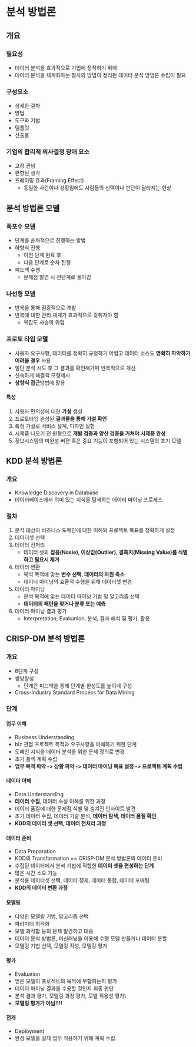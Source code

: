 # 분석 방법론

## 개요

### 필요성

- 데이터 분석을 효과적으로 기업에 정착하기 위해
- 데이터 분석을 체계화하는 절차와 방법이 정리된 데이터 분석 방법론 수립이 필요



### 구성요소

- 상세한 절차
- 방법
- 도구와 기법
- 템플릿
- 산출물



### 기업의 합리적 의사결정 장애 요소

- 고정 관념
- 편향된 생각
- 프레이밍 효과(Framing Effect)
  - 동일한 사건이나 상황임에도 사람들의 선택이나 판단이 달라지는 현상



## 분석 방법론 모델

### 폭포수 모델

- 단계를 순차적으로 진행하는 방법
- 하향식 진행
  - 이전 단계 완료 후
  - 다음 단계로 순차 진행
- 피드백 수행
  - 문제점 발견 시 전단계로 돌아감

### 나선형 모델

- 반복을 통해 점증적으로 개발
- 반복에 대한 관리 체계가 효과적으로 갖춰져야 함
  - 복잡도 사승의 위험

### 프로토 타입 모델

- 사용자 요구사항, 데이터를 정확히 규정하기 어렵고 데이터 소스도 **명확히 파악하기 어려울 경우** 사용
- 일단 분석 시도 후 그 결과를 확인해가며 반복적으로 개선
- 신속하게 해결책 모형제시
- **상향식 접근**방법에 활용

#### 특성

1. 사용자 편의성에 대한 **가설** 생성
2. 프로토타입 완성된 **결과물을 통해 가설 확인**
3. 특정 가설로 서비스 설계, 디자인 실험
4. 시제품 나오기 전 원형으로 **개발 검증과 양산 검증을 거쳐야 시제품 완성**
5. 정보시스템의 미완성 버젼 혹은 중요 기능이 포함되어 있는 시스템의 초기 모델





## KDD 분석 방법론

### 개요

- Knowledge Discovery in Database
- 데이터베이스에서 의미 있는 지식을 탐색하는 데이터 마이닝 프로세스

### 절차

1. 분석 대상의 비즈니스 도메인에 대한 이해와 프로젝트 목표를 정확하게 설정
2. 데이터셋 선택
3. 데이터 전처리
   - 데이터 셋의 **잡음(Nosie), 이상값(Outlier), 결측치(Missing Value)를 식별하고 필요시 제거**
4. 데이터 변환
   - 북석 목적에 맞는 **변수 선택, 데이터의 차원 축소**
   - 데이터 마이닝의 효율적 수행을 위해 데이터셋 변경
5. 데이터 마이닝
   - 분석 목적에 맞는 데이터 마이닝 기법 및 알고리즘 선택
   - **데이터의 패턴을 찾거나 분류 또는 예측**
6. 데이터 마이닝 결과 평가
   - Interpretation, Evaluation, 분석, 결과 해석 및 평가, 활용



## CRISP-DM 분석 방법론

### 개요

- 6단계 구성
- 쌍방향성
  - 단계간 피드백을 통해 단계별 완성도를 높이게 구성
- Cross-Industry Standard Process for Data Mining



### 단계

#### 업무 이해

- Business Understanding
- biz 관점 프로젝트 목적과 요구사항을 이해하기 위한 단계
- 도메인 지식을 데이터 분석을 위한 문제 정의로 변경
- 초기 플젝 계획 수립
- **업무 목적 파악 -> 상황 파악 -> 데이터 마이닝 목표 설정 -> 프로젝트 계획 수립**

#### 데이터 이해

- Data Understanding
- **데이터 수집**, 데이터 속성 이해를 위한 과정
- 데이터 품질에 대한 문제점 식별 및 숨겨진 인사이트 발견
- 초기 데이터 수집, 데이터 기술 분석, **데이터 탐색, 데이터 품질 확인**
- **KDD의 데이터 셋 선택, 데이터 전처리 과정**

#### 데이터 준비

- Data Preparation
- KDD의 Transformation == CRISP-DM 분석 방법론의 데이터 준비
- 수집된 데이터에서 분석 기법에 적합한 **데이터 셋을 편성하는 단계**
- 많은 시간 소요 가능
- 분석용 데이터셋 선택, 데이터 정제, 데이터 통합, 데이터 포매팅
- **KDD의 데이터 변환 과정**

#### 모델링

- 다양한 모델링 기법, 알고리즘 선택
- 파라미터 최적화
- 모델 과적합 등의 문제 발견하고 대응
- 데이터 분석 방법론, 머신러닝을 이용해 수행 모델 만들거나 데이터 분할
- 모델링 기법 선택, 모델링 작성, 모델링 평가

#### 평가

- Evaluation
- 얻은 모델이 프로젝트의 목적에 부합하는지 평가
- 데이터 마이닝 결과를 수용할 것인지 최종 판단
- 분석 결과 평가, 모델링 과정 평가, 모델 적용성 평가\
- **모델링 평가가 아님!!!!**

#### 전개

- Deployment
- 완성 모델을 실제 업무 적용하기 위해 계획 수립



